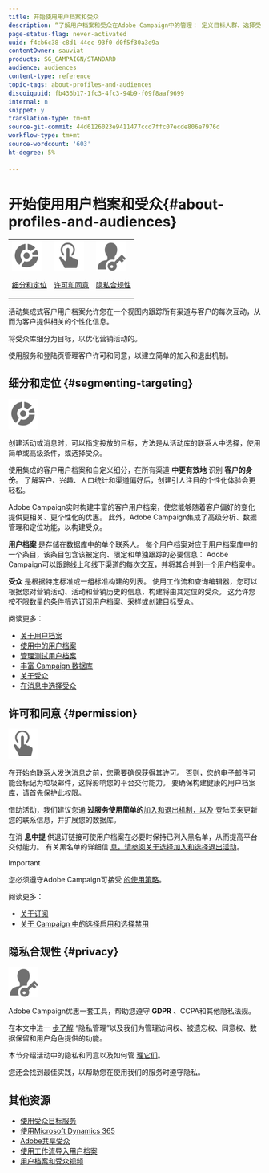 ```yaml
---
title: 开始使用用户档案和受众
description: “了解用户档案和受众在Adobe Campaign中的管理： 定义目标人群、选择受众、筛选收件人、收集数据和更新用户档案。”
page-status-flag: never-activated
uuid: f4cb6c38-c8d1-44ec-93f0-d0f5f30a3d9a
contentOwner: sauviat
products: SG_CAMPAIGN/STANDARD
audience: audiences
content-type: reference
topic-tags: about-profiles-and-audiences
discoiquuid: fb436b17-1fc3-4fc3-94b9-f09f8aaf9699
internal: n
snippet: y
translation-type: tm+mt
source-git-commit: 44d6126023e9411477ccd7ffc07ecde806e7976d
workflow-type: tm+mt
source-wordcount: '603'
ht-degree: 5%

---
```



# 开始使用用户档案和受众{#about-profiles-and-audiences}

<table>
<tr>
<td><img src="assets/do-not-localize/icon_segment.svg" width="60px"><p><a href="#segmenting-targeting">细分和定位</a></p></td>
<td><img src="assets/do-not-localize/icon_permission.svg" width="60px"><p><a href="#permission">许可和同意</a></p></td>
<td><img src="assets/do-not-localize/icon_privacy.svg" width="60px"><p><a href="#privacy">隐私合规性</a></p></td></tr>
</table>

活动集成式客户用户档案允许您在一个视图内跟踪所有渠道与客户的每次互动，从而为客户提供相关的个性化信息。

将受众库细分为目标，以优化营销活动的。

使用服务和登陆页管理客户许可和同意，以建立简单的加入和退出机制。

## 细分和定位 {#segmenting-targeting}

<img src="assets/do-not-localize/icon_segment.svg" width="60px">

创建活动或消息时，可以指定投放的目标，方法是从活动库的联系人中选择，使用简单或高级条件，或选择受众。

使用集成的客户用户档案和自定义细分，在所有渠道 **中更有效地** 识别 **客户的身份**。 了解客户、兴趣、人口统计和渠道偏好后，创建引人注目的个性化体验会更轻松。

Adobe Campaign实时构建丰富的客户用户档案，使您能够随着客户偏好的变化提供更相关、更个性化的优惠。 此外，Adobe Campaign集成了高级分析、数据管理和定位功能，以构建受众。

**用户档案** 是存储在数据库中的单个联系人。 每个用户档案对应于用户档案库中的一个条目，该条目包含该被定向、限定和单独跟踪的必要信息： Adobe Campaign可以跟踪线上和线下渠道的每次交互，并将其合并到一个用户档案中。

**受众** 是根据特定标准或一组标准构建的列表。 使用工作流和查询编辑器，您可以根据您对营销活动、活动和营销历史的信息，构建将由其定位的受众。 这允许您按不限数量的条件筛选订阅用户档案、采样或创建目标受众。

阅读更多：

* [关于用户档案](../../audiences/using/about-profiles.md)
* [使用中的用户档案](../../audiences/using/active-profiles.md)
* [管理测试用户档案](../../audiences/using/managing-test-profiles.md)
* [丰富 Campaign 数据库](../../audiences/using/enriching-campaign-database.md)
* [关于受众](../../audiences/using/about-audiences.md)
* [在消息中选择受众](../../audiences/using/selecting-an-audience-in-a-message.md)

## 许可和同意 {#permission}

<img src="assets/do-not-localize/icon_permission.svg"  width="60px">

在开始向联系人发送消息之前，您需要确保获得其许可。 否则，您的电子邮件可能会标记为垃圾邮件，这将影响您的平台交付能力。 要确保构建健康的用户档案库，请首先保护此权限。

借助活动，我们建议您通 **过服务使用简单的**[加入和退出机制](../../audiences/using/creating-a-service.md)[，以及](../../channels/using/getting-started-with-landing-pages.md) 登陆页来更新您的联系信息，并扩展您的数据库。

在消 **息中提** 供退订链接可使用户档案在必要时保持已列入黑名单，从而提高平台交付能力。 有关黑名单的详细信 [息，请参阅关于选择加入和选择退出活动](../../audiences/using/about-opt-in-and-opt-out-in-campaign.md)。

>[!IMPORTANT]
>
>您必须遵守Adobe Campaign可接受 [的使用策略](https://www.adobe.com/legal/terms/aup.html)。

阅读更多：

* [关于订阅](../../audiences/using/about-subscriptions.md)
* [关于 Campaign 中的选择启用和选择禁用](../../audiences/using/about-opt-in-and-opt-out-in-campaign.md)

## 隐私合规性 {#privacy}

<img src="assets/do-not-localize/icon_privacy.svg" width="60px">

Adobe Campaign优惠一套工具，帮助您遵守 **GDPR** 、CCPA和其他隐私法规。

在本文中进一 [步了解](https://helpx.adobe.com/campaign/kb/campaign-privacy.html) “隐私管理”以及我们为管理访问权、被遗忘权、同意权、数据保留和用户角色提供的功能。

本节介绍活动中的隐私和同意以及如何管 [理它们](../../start/using/privacy.md)。

您还会找到最佳实践，以帮助您在使用我们的服务时遵守隐私。

## 其他资源

* [使用受众目标服务](../../audiences/using/aep-about-audience-destinations-service.md)
* [使用Microsoft Dynamics 365](../../integrating/using/working-with-campaign-standard-and-microsoft-dynamics-365.md)
* [Adobe共享受众](../../integrating/using/sharing-audiences-with-audience-manager-or-people-core-service.md)
* [使用工作流导入用户档案](../../automating/using/creating-import-workflow-templates.md)
* [用户档案和受众视频](https://docs.adobe.com/content/help/en/campaign-standard-learn/tutorials/profiles-and-audiences/creating-profiles-and-audiences.html)

